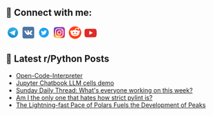 ## 🔎 Connect with me:
[<img src="https://github.com/bullbesh/bullbesh/blob/main/images/Telegram.png" width="32" height="32" />](https://t.me/bullbesh)
[<img src="https://github.com/bullbesh/bullbesh/blob/main/images/VK.png" width="32" height="32" />](https://vk.com/bullbesh)
[<img src="https://github.com/bullbesh/bullbesh/blob/main/images/Twitter.png" width="32" height="32" />](https://twitter.com/bullbesh1)
[<img src="https://github.com/bullbesh/bullbesh/blob/main/images/Instagram.png" width="32" height="32" />](https://www.instagram.com/bullbesh)
[<img src="https://github.com/bullbesh/bullbesh/blob/main/images/Reddit.png" width="32" height="32" />](https://www.reddit.com/user/bullbesh)
[<img src="https://github.com/bullbesh/bullbesh/blob/main/images/YouTube.png" width="32" height="32" />](https://www.youtube.com/channel/UCtfjRs6uzgq5mfm8S06WTcg)

## 📕 Latest r/Python Posts
<!-- BLOG-POST-LIST:START -->
- [Open-Code-Interpreter](https://www.reddit.com/r/Python/comments/172mzgb/opencodeinterpreter/)
- [Jupyter Chatbook LLM cells demo](https://www.reddit.com/r/Python/comments/172mcet/jupyter_chatbook_llm_cells_demo/)
- [Sunday Daily Thread: What&#39;s everyone working on this week?](https://www.reddit.com/r/Python/comments/172ku9q/sunday_daily_thread_whats_everyone_working_on/)
- [Am I the only one that hates how strict pylint is?](https://www.reddit.com/r/Python/comments/172iuzf/am_i_the_only_one_that_hates_how_strict_pylint_is/)
- [The Lightning-fast Pace of Polars Fuels the Development of Peaks](https://www.reddit.com/r/Python/comments/172b32q/the_lightningfast_pace_of_polars_fuels_the/)
<!-- BLOG-POST-LIST:END -->
